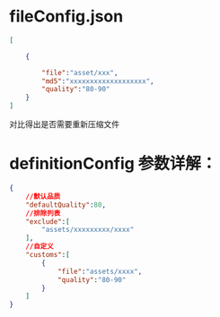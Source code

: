 # fileConfig.json

```json
[

    {

    	"file":"asset/xxx",
		"md5":"xxxxxxxxxxxxxxxxxxx",
        "quality":"80-90"
    }
]
```

对比得出是否需要重新压缩文件

# definitionConfig 参数详解：
```json
{
    //默认品质
    "defaultQuality":80,
    //排除列表
    "exclude":[
        "assets/xxxxxxxxx/xxxx"
    ],
    //自定义
    "customs":[
        {
            "file":"assets/xxxx",
            "quality":"80-90"
        }
    ]
}
```

